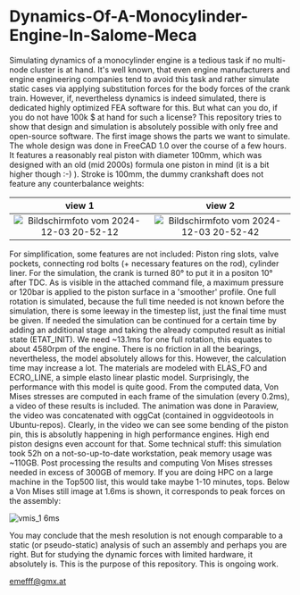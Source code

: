 # Dynamics-Of-A-Monocylinder-Engine-In-Salome-Meca
Simulating dynamics of a monocylinder engine is a tedious task if no multi-node cluster is at hand. It's well known, that even engine manufacturers and engine engineering companies tend to avoid this task and rather simulate static cases via applying substitution forces for the body forces of the crank train. However, if, nevertheless dynamics is indeed simulated, there is dedicated highly optimized FEA software for this. But what can you do, if you do not have 100k $ at hand for such a license? This repository tries to show that design and simulation is absolutely possible with only free and open-source software. The first image shows the parts we want to simulate. The whole design was done in FreeCAD 1.0 over the course of a few hours. It features a reasonably real piston with diameter 100mm, which was designed with an old (mid 2000s) formula one piston in mind (it is a bit higher though :-) ). Stroke is 100mm, the dummy crankshaft does not feature any counterbalance weights:

view 1           |  view 2
:-------------------------:|:-------------------------:
![Bildschirmfoto vom 2024-12-03 20-52-12](https://github.com/user-attachments/assets/8eb5331b-c6bb-43aa-9c61-4c46dd7e4776) | ![Bildschirmfoto vom 2024-12-03 20-52-42](https://github.com/user-attachments/assets/05dd2957-b8a2-4613-913a-5ce4a6c5dff0)

For simplification, some features are not included: Piston ring slots, valve pockets, connecting rod bolts (+ necessary features on the rod), cylinder liner. For the simulation, the crank is turned 80° to put it in a positon 10° after TDC. As is visible in the attached command file, a maximum pressure or 120bar is applied to the piston surface in a 'smoother' profile. One full rotation is simulated, because the full time needed is not known before the simulation, there is some leeway in the timestep list, just the final time must be given. If needed the simulation can be continued for a certain time by adding an additional stage and taking the already computed result as initial state (ETAT_INIT). We need ~13.1ms for one full rotation, this equates to about 4580rpm of the engine. There is no friction in all the bearings, nevertheless, the model absolutely allows for this. However, the calculation time may increase a lot. The materials are modeled with ELAS_FO and ECRO_LINE, a simple elasto linear plastic model. Surprisingly, the performance with this model is quite good. 
From the computed data, Von Mises stresses are computed in each frame of the simulation (every 0.2ms), a video of these results is included. The animation was done in Paraview, the video was concatenated with oggCat (contained in oggvideotools in Ubuntu-repos). Clearly, in the video we can see some bending of the piston pin, this is absolutly happening in high performance engines. High end piston designs even account for that.
Some technical stuff: this simulation took 52h on a not-so-up-to-date workstation, peak memory usage was ~110GB. Post processing the results and computing Von Mises stresses needed in excess of 300GB of memory. If you are doing HPC on a large machine in the Top500 list, this would take maybe 1-10 minutes, tops. 
Below a Von Mises still image at 1.6ms is shown, it corresponds to peak forces on the assembly: 

![vmis_1 6ms](https://github.com/user-attachments/assets/8a72fd17-6530-4889-bfa1-79b8c9238274)

You may conclude that the mesh resolution is not enough comparable to a static (or pseudo-static) analysis of such an assembly and perhaps you are right. But for studying the dynamic forces with limited hardware, it absolutely is. This is the purpose of this repository. This is ongoing work.

emefff@gmx.at
